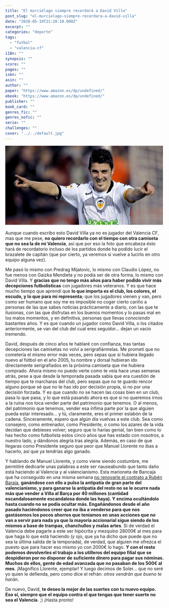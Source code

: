 ```yaml
---
title: "El murciélago siempre recordará a David Villa"
post_slug: "el-murcielago-siempre-recordara-a-david-villa"
date: "2010-05-19T21:28:10.000Z"
excerpt: ""
categories: "deporte"
tags: 
  - "futbol"
  - "valencia-cf"
i18n: ""
synopsis: ""
score: ""
pages: ""
isbn: ""
asin: ""
author: ""
paper: "https://www.amazon.es/dp/undefined/"
ebook: "https://www.amazon.es/dp/undefined/"
publisher: ""
book_card: ""
genres_fic: ""
genres_nofic: ""
serie: ""
challenges: ""
cover: "../../default.jpg"
---
```


![](images/david-villa.jpg "David Villa")

Aunque cuando escribo esto David Villa ya no es jugador del Valencia CF, mas que me pese, **no quiero recordarlo con el tiempo con otra camiseta que no sea la de mi Valencia**, así que por eso la foto que encabeza ésto hará de recordatorio incluso de los partidos donde ha podido lucir el brazalete de capitán (que por cierto, ya veremos si vuelve a lucirlo en otro equipo alguna vez).

Me pasó lo mismo con Predrag Mijatovic, lo mismo con Claudio López, no fue menos con Gaizka Mendieta y no podía ser de otra forma, lo mismo con David Villa. Y **gracias que no tengo más años para haber podido vivir más decepciones futbolísticas** con jugadores más veteranos. Y es que hace mucho tiempo que aprendí que **lo que importa es el club, los colores, el escudo, y lo que para mí representa**; que los jugadores vienen y van, pero como ser humano que soy me es imposible no coger cierto cariño a personas de las que sabes noticias prácticamente a diario, con las que te ilusionas, con las que disfrutas en los buenos momentos y lo pasas mal en los malos momentos, y en definitiva, personas que llevas _conociendo_ bastantes años. Y es que cuando un jugador como David Villa, o los citados anteriormente, se van del club del cual eres seguidor... dejan un vacío tremendo.

David, después de cinco años te hablaré con confianza, tras tantas decepciones las camisetas no volví a serigrafiármelas. Me prometí que no cometería el mismo error más veces, pero sepas que si hubiera llegado nuevo al fútbol en el año 2005, tu nombre y dorsal hubieran ido directamente serigrafiados en la próxima camiseta que me hubiera comprado. Ahora mismo no puedo verte como te veía hace unas semanas atrás, pese a que desde la temporada pasada sabía que era cuestión de tiempo que te marcharas del club, pero sepas que no te guardo rencor alguno porque sé que no te has ido por decisión propia, si no por una decisión forzada. Y es que cuando no se hacen las cosas bien en un club, pasa lo que pasa, y lo que está pasando ahora es que si no queremos irnos a la ruina nos toca vender parte del patrimonio que tenemos. O al menos, del patrimonio que tenemos, vender esa ínfima parte por la que alguien pueda estar interesado... y tú, claramente, eres el primer eslabón de la cadena. Sinceramente, espero que algún día vuelvas a este club. Sea como consejero, como entrenador, como Presidente, o como los azares de la vida decidan que debieses volver; seguro que lo harías genial, tan bien como lo has hecho como futbolista estos cinco años que has estado con nosotros, a nuestro lado, y dándonos alegría tras alegría. Además, en caso de que llegaras como Presidente seguro que peor que Manuel Llorente no ibas a hacerlo, así que ya tendrías algo ganado.

Y hablando de Manuel Llorente, y como viene siendo costumbre, me permitiré dedicarle unas palabras a este ser nauseabundo que tanto daño está haciendo al Valencia y al valencianismo. Esta marioneta de Bancaja que ha conseguido en una misma semana [no renovarle el contrato a Rubén Baraja](http://fjp.es/quan-arriba-la-nit-encara-soc-baraja/), **ganándose con ello a pulso la antipatía de gran parte del valencianismo, y para ganarse la antipatía del resto no se le ocurre nada más que vender a Villa al Barça por 40 millones (cantidad escandalosamente escandalosa donde las haya). Y encima ocultándolo hasta cuando no se podía ocultar más. Engañándonos desde el año pasado haciéndonos creer que no iba a venderse para que nos gastásemos los pocos ahorros que teníamos en unas acciones que no van a servir para nada ya que la mayoría accionarial sigue siendo de los mismos a base de trampas, chanchullos y malas artes**. Si de verdad el Valencia debe pagarle a este ser hipócrita y mezquino 28000€ al mes para que haga lo que está haciendo (y ojo, que ya ha dicho que puede que no sea la última salida de la temporada), de verdad, que alguien me ofrezca el puesto que para hacer eso mismo yo con 2000€ lo hago. **Y con el resto podemos devolverles el trabajo a los utilleros del equipo filial que se despidieron por no disponer de suficiente dinero para pagar sus nóminas. Muchos de ellos, gente de edad avanzada que no pasaban de los 500€ al mes**. ¡Magnífico Llorente, ejemplar! Y luego decimos de Soler... que no seré yo quien le defienda, pero como dice el refrán: _otros vendrán que bueno te harán_.

De nuevo, David, **te deseo la mejor de las suertes con tu nuevo equipo. Eso sí, siempre que el equipo contra el que tengas que tener suerte no sea el Valencia**. ;) ¡Hasta pronto!
